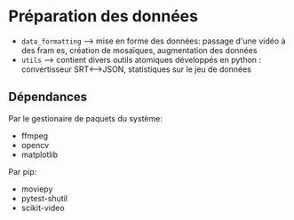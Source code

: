 # Préparation des données
* `data_formatting` --> mise en forme des données: passage d'une vidéo à des fram
es, création de mosaïques, augmentation des données
* `utils` --> contient divers outils atomiques développés en python : convertisseur SRT<-->JSON, statistiques sur le jeu de données 

## Dépendances
Par le gestionaire de paquets du système:
* ffmpeg
* opencv
* matplotlib

Par pip:
* moviepy
* pytest-shutil
* scikit-video
